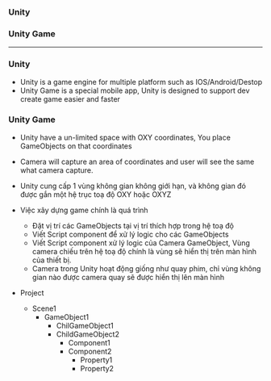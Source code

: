 ### Unity
### Unity Game
-----------------------------

### Unity

  * Unity is a game engine for multiple platform such as IOS/Android/Destop
  * Unity Game is a special mobile app, Unity is designed to support dev create game easier and faster

### Unity Game
  * Unity have a un-limited space with OXY coordinates, You place GameObjects on that coordinates
  * Camera will capture an area of coordinates and user will see the same what camera capture.
  
  * Unity cung cấp 1 vùng không gian không giới hạn, và không gian đó được gắn một hệ trục toạ độ OXY hoặc OXYZ
  * Việc xây dựng game chính là quá trình 
    * Đặt vị trí các GameObjects tại vị trí thích hợp trong hệ toạ độ
    * Viết Script component để xử lý logic cho các GameObjects
    * Viết Script component xử lý logic của Camera GameObject, Vùng camera chiếu trên hệ toạ độ chính là vùng sẽ hiển thị trên màn hình của thiết bị.
    * Camera trong Unity hoạt động giống như quay phim, chỉ vùng không gian nào được camera quay sẽ được hiển thị lên màn hình
  
  
  * Project
    * Scene1
      * GameObject1
        * ChilGameObject1
        * ChildGameObject2
          * Component1
          * Component2
            * Property1
            * Property2
  
    
    
    
    
    
    
    
    
    
    
    
    
    

